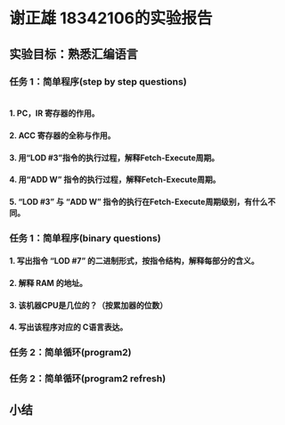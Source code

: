 # 谢正雄 18342106的实验报告
## 实验目标：熟悉汇编语言

### 任务 1：简单程序(step by step questions)
![]()
#### 1. PC，IR 寄存器的作用。
#### 2. ACC 寄存器的全称与作用。
#### 3. 用“LOD #3”指令的执行过程，解释Fetch-Execute周期。
#### 4. 用“ADD W” 指令的执行过程，解释Fetch-Execute周期。
#### 5. “LOD #3” 与 “ADD W” 指令的执行在Fetch-Execute周期级别，有什么不同。

### 任务 1：简单程序(binary questions)
#### 1. 写出指令 “LOD #7” 的二进制形式，按指令结构，解释每部分的含义。
#### 2. 解释 RAM 的地址。
#### 3. 该机器CPU是几位的？（按累加器的位数）
#### 4. 写出该程序对应的 C语言表达。

### 任务 2：简单循环(program2)
####
####
### 任务 2：简单循环(program2 refresh)
####
####
####

## 小结